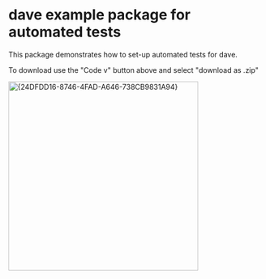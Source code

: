# dave example package for automated tests

This package demonstrates how to set-up automated tests for dave.

To download use the "Code v" button above and select "download as .zip"

<img width="374" alt="{24DFDD16-8746-4FAD-A646-738CB9831A94}" src="https://github.com/user-attachments/assets/c83001b7-66c2-4dda-af33-e7aabca54bf3" />
